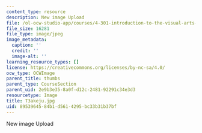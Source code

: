 ```yaml
---
content_type: resource
description: New image Upload
file: /ol-ocw-studio-app/courses/4-301-introduction-to-the-visual-arts-spring-2007/8953964584b1d5614295bc33b31b37bf_T3akeju.jpg
file_size: 16281
file_type: image/jpeg
image_metadata:
  caption: ''
  credit: ''
  image-alt: ''
learning_resource_types: []
license: https://creativecommons.org/licenses/by-nc-sa/4.0/
ocw_type: OCWImage
parent_title: thumbs
parent_type: CourseSection
parent_uid: 2e9b3e35-8a0f-d12c-2481-92291c34e3d3
resourcetype: Image
title: T3akeju.jpg
uid: 89539645-84b1-d561-4295-bc33b31b37bf
---
```

New image Upload